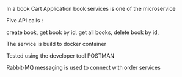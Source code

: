 In a book Cart Application book services is one of the microservice

Five API calls :

create book,
get book by id,
get all books,
delete book by id,


The service is build to docker container

Tested using the developer tool POSTMAN

Rabbit-MQ messaging is used to connect with order services 
